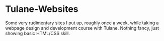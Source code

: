 Tulane-Websites
===============

Some very rudimentary sites I put up, roughly once a week, while taking a webpage design and development course with Tulane. Nothing fancy, just showing basic HTML/CSS skill.
